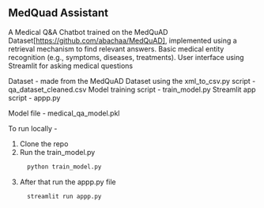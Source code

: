 ## MedQuad Assistant
A Medical Q&A Chatbot trained on the MedQuAD Dataset[https://github.com/abachaa/MedQuAD], implemented using a retrieval mechanism to find relevant answers. 
Basic medical entity recognition (e.g., symptoms, diseases, treatments). 
User interface using Streamlit for asking medical questions

Dataset - made from the MedQuAD Dataset using the xml_to_csv.py script - qa_dataset_cleaned.csv
Model training script - train_model.py
Streamlit app script - appp.py

Model file - medical_qa_model.pkl

To run locally - 
1. Clone the repo
2. Run the train_model.py
   ```python
     python train_model.py
   ```
3. After that run the appp.py file
   ```python
     streamlit run appp.py
   ```
